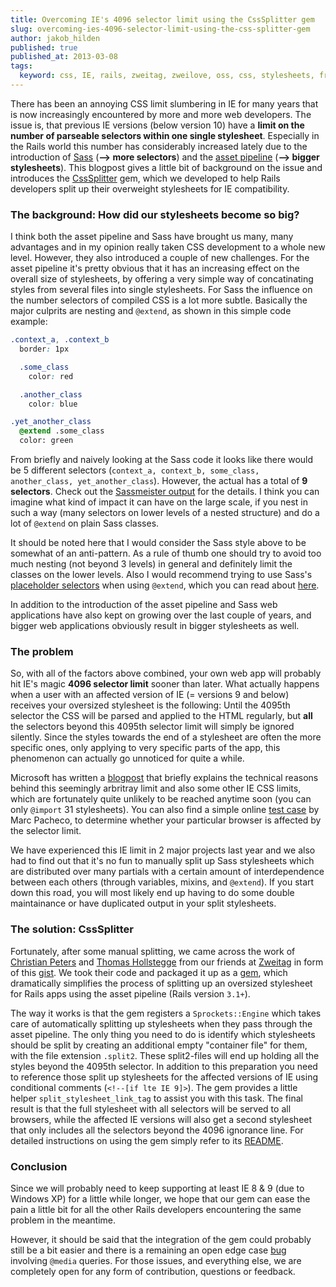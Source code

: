```yaml
---
title: Overcoming IE's 4096 selector limit using the CssSplitter gem
slug: overcoming-ies-4096-selector-limit-using-the-css-splitter-gem
author: jakob_hilden
published: true
published_at: 2013-03-08
tags:
  keyword: css, IE, rails, zweitag, zweilove, oss, css, stylesheets, frontend, gems
---
```


There has been an annoying CSS limit slumbering in IE for many years that is now increasingly encountered by more and more web developers.  The issue is, that previous IE versions (below version 10) have a **limit on the number of parseable selectors within one single stylesheet**.  Especially in the Rails world this number has considerably increased lately due to the introduction of [Sass](http://sass-lang.com/) (**--> more selectors**) and the [asset pipeline](http://guides.rubyonrails.org/asset_pipeline.html) (**--> bigger stylesheets**).  This blogpost gives a little bit of background on the issue and introduces the [CssSplitter](https://github.com/zweilove/css_splitter) gem, which we developed to help Rails developers split up their overweight stylesheets for IE compatibility.

### The background:  How did our stylesheets become so big?

I think both the asset pipeline and Sass have brought us many, many advantages and in my opinion really taken CSS development to a whole new level. However, they also introduced a couple of new challenges. For the asset pipeline it's pretty obvious that it has an increasing effect on the overall size of stylesheets, by offering a very simple way of concatinating styles from several files into single stylesheets.  For Sass the influence on the number selectors of compiled CSS is a lot more subtle. Basically the major culprits are nesting and `@extend`, as shown in this simple code example:

```css
.context_a, .context_b
  border: 1px

  .some_class
    color: red

  .another_class
    color: blue

.yet_another_class
  @extend .some_class
  color: green
```

From briefly and naively looking at the Sass code it looks like there would be 5 different selectors (`context_a, context_b, some_class, another_class, yet_another_class`). However, the actual has a total of **9 selectors**. Check out the [Sassmeister output](http://sassmeister.com/gist/5021188) for the details. I think you can imagine what kind of impact it can have on the large scale, if you nest in such a way (many selectors on lower levels of a nested structure) and do a lot of `@extend` on plain Sass classes.

<aside>
  <p>It should be noted here that I would consider the Sass style above to be somewhat of an anti-pattern. As a rule of thumb one should try to avoid too much nesting (not beyond 3 levels) in general and definitely limit the classes on the lower levels.  Also I would recommend trying to use Sass's <a href="http://sass-lang.com/docs/yardoc/file.SASS_REFERENCE.html#placeholder_selectors_">placeholder selectors</a> when using <code>@extend</code>, which you can read about <a href="http://railslove.com/blog/2012/11/09/taking-sass-to-the-next-level-with-smurf-and-extend">here</a>.</p>
</aside>

In addition to the introduction of the asset pipeline and Sass web applications have also kept on growing over the last couple of years, and bigger web applications obviously result in bigger stylesheets as well.

### The problem

So, with all of the factors above combined, your own web app will probably hit IE's magic **4096 selector limit** sooner than later. What actually happens when a user with an affected version of IE (= versions 9 and below) receives your oversized stylesheet is the following:  Until the 4095th selector the CSS will be parsed and applied to the HTML regularly, but **all** the selectors beyond this 4095th selector limit will simply be ignored silently. Since the styles towards the end of a stylesheet are often the more specific ones, only applying to very specific parts of the app, this phenomenon can actually go unnoticed for quite a while.

Microsoft has written a [blogpost](http://blogs.msdn.com/b/ieinternals/archive/2011/05/14/internet-explorer-stylesheet-rule-selector-import-sheet-limit-maximum.aspx) that briefly explains the technical reasons behind this seemingly arbritray limit and also some other IE CSS limits, which are fortunately quite unlikely to be reached anytime soon (you can only `@import` 31 stylesheets).  You can also find a simple online [test case](http://marc.baffl.co.uk/browser_bugs/css-selector-limit/index.html) by Marc Pacheco, to determine whether your particular browser is affected by the selector limit.

We have experienced this IE limit in 2 major projects last year and we also had to find out that it's no fun to manually split up Sass stylesheets which are distributed over many partials with a certain amount of interdependence between each others (through variables, mixins, and `@extend`).  If you start down this road, you will most likely end up having to do some double maintainance or have duplicated output in your split stylesheets.

### The solution:  CssSplitter

Fortunately, after some manual splitting, we came across the work of [Christian Peters](https://twitter.com/duddledan) and [Thomas Hollstegge](https://twitter.com/Tho85) from our friends at [Zweitag](http://www.zweitag.de/) in form of this [gist](https://gist.github.com/2398394).  We took their code and packaged it up as a [gem](https://github.com/zweilove/css_splitter), which dramatically simplifies the process of splitting up an oversized stylesheet for Rails apps using the asset pipeline (Rails version `3.1+`).

The way it works is that the gem registers a `Sprockets::Engine` which takes care of automatically splitting up stylesheets when they pass through the asset pipeline. The only thing you need to do is identify which stylesheets should be split by creating an additional empty "container file" for them, with the file extension `.split2`.  These split2-files will end up holding all the styles beyond the 4095th selector.  In addition to this preparation you need to reference those split up stylesheets for the affected versions of IE using conditional comments (`<!--[if lte IE 9]>`).  The gem provides a little helper `split_stylesheet_link_tag` to assist you with this task.  The final result is that the full stylesheet with all selectors will be served to all browsers, while the affected IE versions will also get a second stylesheet that only includes all the selectors beyond the 4096 ignorance line.  For detailed instructions on using the gem simply refer to its [README](https://github.com/zweilove/css_splitter).

### Conclusion

Since we will probably need to keep supporting at least IE 8 & 9 (due to Windows XP) for a little while longer, we hope that our gem can ease the pain a little bit for all the other Rails developers encountering the same problem in the meantime.

However, it should be said that the integration of the gem could probably still be a bit easier and there is a remaining an open edge case [bug](https://github.com/zweilove/css_splitter/issues/9) involving `@media` queries.  For those issues, and everything else, we are completely open for any form of contribution, questions or feedback.
